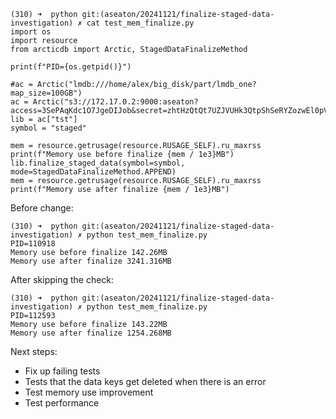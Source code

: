 ```
(310) ➜  python git:(aseaton/20241121/finalize-staged-data-investigation) ✗ cat test_mem_finalize.py 
import os
import resource
from arcticdb import Arctic, StagedDataFinalizeMethod

print(f"PID={os.getpid()}")

#ac = Arctic("lmdb:///home/alex/big_disk/part/lmdb_one?map_size=100GB")
ac = Arctic("s3://172.17.0.2:9000:aseaton?access=3SePAqKdc1O7JgeDIJob&secret=zhtHzQtQt7UZJVUHk3QtpShSeRYZozwEl0pVeq8A")
lib = ac["tst"]
symbol = "staged"

mem = resource.getrusage(resource.RUSAGE_SELF).ru_maxrss
print(f"Memory use before finalize {mem / 1e3}MB")
lib.finalize_staged_data(symbol=symbol, mode=StagedDataFinalizeMethod.APPEND)
mem = resource.getrusage(resource.RUSAGE_SELF).ru_maxrss
print(f"Memory use after finalize {mem / 1e3}MB")
```


Before change:

```
(310) ➜  python git:(aseaton/20241121/finalize-staged-data-investigation) ✗ python test_mem_finalize.py                                           
PID=110918
Memory use before finalize 142.26MB
Memory use after finalize 3241.316MB
```

After skipping the check:

```
(310) ➜  python git:(aseaton/20241121/finalize-staged-data-investigation) ✗ python test_mem_finalize.py                                                   
PID=112593
Memory use before finalize 143.22MB
Memory use after finalize 1254.268MB
```

Next steps:
- Fix up failing tests
- Tests that the data keys get deleted when there is an error
- Test memory use improvement
- Test performance
